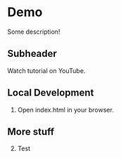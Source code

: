 # Demo

Some description!

## Subheader

Watch tutorial on YouTube.

## Local Development

1. Open index.html in your browser.

## More stuff

2. Test